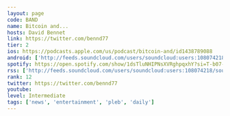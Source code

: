 ```yaml
---
layout: page
code: BAND
name: Bitcoin and...
hosts: David Bennet
link: https://twitter.com/bennd77
tier: 2
ios: https://podcasts.apple.com/us/podcast/bitcoin-and/id1438789088
android: ['http://feeds.soundcloud.com/users/soundcloud:users:108074218/sounds.rss']
spotify: https://open.spotify.com/show/1dsTluNHIPNsXVRghpqxhY?si=T-b07-2uTjWeQGFCCZu0Dw
rss: ['http://feeds.soundcloud.com/users/soundcloud:users:108074218/sounds.rss']
rank: 12
twitter: https://twitter.com/bennd77
youtube: 
level: Intermediate
tags: ['news', 'entertainment', 'pleb', 'daily']
---
```

